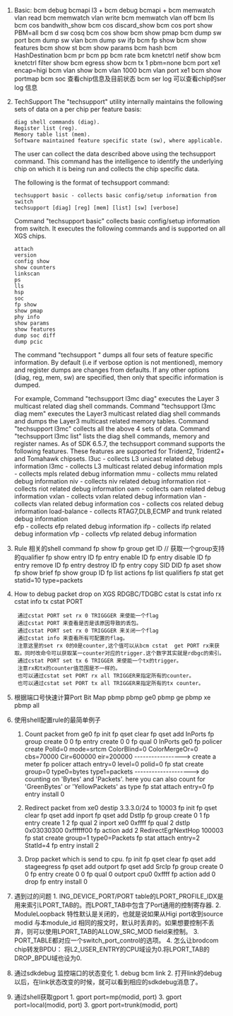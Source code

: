 1. Basic:
    bcm debug bcmapi l3 +
    bcm debug bcmapi +
    bcm memwatch vlan read
    bcm memwatch vlan write
    bcm memwatch vlan off
    bcm lls
    bcm cos bandwith_show
    bcm cos discard_show
    bcm cos port show PBM=all
    bcm d sw cosq
    bcm cos show
    bcm show pmap
    bcm dump sw port
    bcm dump sw vlan
    bcm dump sw ifp
    bcm fp show 
    bcm show features
    bcm show st
    bcm show params
    bcm hash
    bcm HashDestination
    bcm pr
    bcm pp
    bcm rate
    bcm knetctrl netif show 
    bcm knetctrl filter show
    bcm egress show
    bcm tx 1 pbm=none
    bcm port xe1 encap=higi
    bcm vlan show 
    bcm vlan 1000
    bcm vlan port xe1
    bcm show portmap
	bcm soc 查看chip信息及目前状态
	bcm ser log 可以查看chip的ser log 信息
2.  TechSupport
    The "techsupport" utility internally maintains the following sets of data on a per chip per feature basis:

        diag shell commands (diag).
        Register list (reg).
        Memory table list (mem).
        Software maintained feature specific state (sw), where applicable. 
    The user can collect the data described above using the techsupport command. This command has the intelligence to identify the underlying chip on which it is being run and collects the chip specific data.

    The following is the format of techsupport command:

        techsupport basic - collects basic config/setup information from switch
        techsupport [diag] [reg] [mem] [list] [sw] [verbose]
    Command "techsupport basic" collects basic config/setup information from switch. It executes the following commands and is supported on all XGS chips.

        attach
        version
        config show
        show counters
        linkscan
        ps
        lls
        hsp
        soc
        fp show
        show pmap
        phy info
        show params
        show features
        dump soc diff
        dump pcic
   
    The command "techsupport " dumps all four sets of feature specific information. By default (i.e if verbose option is not mentioned), memory and register dumps are changes from defaults. If any other options (diag, reg, mem, sw) are specified, then only that specific information is dumped. 

    For example,
        Command "techsupport l3mc diag" executes the Layer 3 multicast related diag shell commands.
        Command "techsupport l3mc diag mem" executes the Layer3 multicast related diag shell commands and dumps the Layer3 multicast related memory tables. 
        Command "techsupport l3mc"  collects all the above 4 sets of data.
        Command "techsupport l3mc list" lists the diag shell commands, memory and register names.
    As of SDK 6.5.7, the techsupport command supports the following features. These features are supported for Trident2, Trident2+ and Tomahawk chipsets.
        l3uc - collects L3 unicast related debug information
        l3mc - collects L3 multicast related debug information
        mpls - collects mpls related debug information
        mmu - collects mmu related debug information
        niv - collects niv related debug information
        riot - collects riot related debug information
        oam - collects oam related debug information
        vxlan - collects vxlan related debug information
        vlan - collects vlan related debug information
        cos - collects cos related debug information
        load-balance - collects RTAG7,DLB,ECMP and trunk related debug information   
        efp - collects efp related debug information
        ifp - collects ifp related debug information
        vfp - collects vfp related debug information


3. Rule 相关的shell command
        fp show
        fp group get ID // 获取一个group支持的qualifier
        fp show entry ID
        fp entry enable ID
        fp entry disable ID
        fp entry remove ID
        fp entry destroy ID
        fp entry copy SID DID
        fp aset show 
        fp show brief
        fp show group ID
        fp list actions
        fp list qualifiers
        fp stat get statid=10 type=packets

4. How to debug packet drop on XGS
            RDGBC/TDGBC
        cstat ls
        cstat info rx
        cstat info tx
        cstat PORT

		通过cstat PORT set rx 0 TRIGGGER 来使能一个flag
		通过cstat PORT 来查看是否是该原因导致的丢包。
		通过cstat PORT set rx 0 TRIGGGER 来关闭一个flag
		通过cstat info 来查看所有可配置的flag。
		注意这里的set rx 0的0是counter,这个值可以从bcm cstat  get PORT rx来获取。同时改命令可以获取某一counter对应的trigger.这个数字其实就是rdbgc的索引。
		通过cstat PORT set tx 6 TRIGGER 来使能一个tx的trigger。
		注意rx和tx的counter值范围是不一样的。
		也可以通过cstat set PORT rx all TRIGGER来指定所有的counter。
		也可以通过cstat set PORT tx all TRIGGER来指定所有的tx counter。


5. 根据端口号快速计算Port Bit Map
        pbmp
        pbmp ge0
        pbmp ge
        pbmp xe
        pbmp all

6. 使用shell配置rule的最简单例子
    1. Count packet from ge0
        fp init
        fp qset clear
        fp qset add InPorts
        fp group create 0 0
        fp entry create 0 0
        fp qual 0 InPorts ge0 
        fp policer create PolId=0 mode=srtcm ColorBlind=0 ColorMergeOr=0 cbs=70000 Cir=600000 eir=200000    -----------------> create a meter
        fp policer attach entry=0 level=0 polid=0
        fp stat create group=0 type0=bytes type1=packets       --------------------> do counting on 'Bytes' and 'Packets'. here you can also count for 'GreenBytes' or 'YellowPackets' as type 
        fp stat attach entry=0
        fp entry install 0

    2. Redirect packet from xe0 destip 3.3.3.0/24 to 10003
        fp init
        fp qset clear
        fp qset add inport
        fp qset add DstIp
        fp group create 0 1
        fp entry create 1 2
        fp qual 2 inport xe0 0xffff
        fp qual 2 dstIp 0x03030300 0xffffff00
        fp action add 2 RedirectEgrNextHop 100003
        fp stat create group=1 type0=Packets
        fp stat attach entry=2 StatId=4
        fp entry install 2
    3. Drop packet which is send to cpu.
        fp init
        fp qset clear
        fp qset add stageegress
        fp qset add outport
        fp qset add SrcIp
        fp group create 0 0
        fp entry create 0 0
        fp qual 0 outport cpu0 0xffff
        fp action add 0 drop
        fp entry install 0

7. 遇到过的问题
        1. ING_DEVICE_PORT/PORT table的LPORT_PROFILE_IDX是用来索引LPORT_TAB的。而LPORT_TAB中包含了Port通用的控制寄存器.
        2. ModuleLoopback 特性默认是关闭的，也就是说如果从Higi port收到source modid 与本module_id 相同的报文时，默认时丢弃的。如果想要控制不丢弃，则可以使用LPORT_TAB的ALLOW_SRC_MOD field来控制。
        3. PORT_TABLE都对应一个switch_port_control的选项。
        4. 怎么让brodcom chip转发BPDU： 将L2_USER_ENTRY的CPU域设为0.将LPORT_TAB的DROP_BPDU域也设为0.

8. 通过sdkdebug 监控端口的状态变化
        1. debug bcm link
        2. 打开link的debug以后，在link状态改变的时候，就可以看到相应的sdkdebug消息了。

9. 通过shell获取gport
        1. gport port=mp(modid, port)
        3. gport port=local(modid, port)
        3. gport port=trunk(modid, port)
